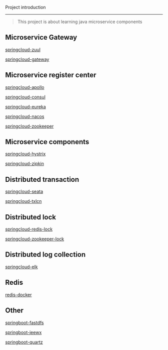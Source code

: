 Project introduction

---

> This project is about learning java microservice components

## Microservice Gateway

[springcloud-zuul](https://github.com/FocusProgram/person-improve/tree/main/springcloud-zuul)

[springcloud-gateway](https://github.com/FocusProgram/person-improve/tree/main/springcloud-gateway)

## Microservice register center

[springcloud-apollo](https://github.com/FocusProgram/person-improve/tree/main/springcloud-apollo)

[springcloud-consul](https://github.com/FocusProgram/person-improve/tree/main/springcloud-consul)

[springcloud-eureka](https://github.com/FocusProgram/person-improve/tree/main/springcloud-eureka)

[springcloud-nacos](https://github.com/FocusProgram/person-improve/tree/main/springcloud-nacos)

[springcloud-zookeeper](https://github.com/FocusProgram/person-improve/tree/main/springcloud-zookeeper)

## Microservice components

[springcloud-hystrix](https://github.com/FocusProgram/person-improve/tree/main/springcloud-hystrix)

[springcloud-zipkin](https://github.com/FocusProgram/person-improve/tree/main/springcloud-zipkin)

## Distributed transaction

[springcloud-seata](https://github.com/FocusProgram/person-improve/tree/main/springcloud-seata)

[springcloud-txlcn](https://github.com/FocusProgram/person-improve/tree/main/springcloud-txlcn)

## Distributed lock

[springcloud-redis-lock](https://github.com/FocusProgram/person-improve/tree/main/springcloud-redis-lock)

[springcloud-zookeeper-lock](https://github.com/FocusProgram/person-improve/tree/main/springcloud-zookeeper-lock)

## Distributed log collection

[springcloud-elk](https://github.com/FocusProgram/person-improve/tree/main/springcloud-elk)

## Redis

[redis-docker](https://github.com/FocusProgram/person-improve/tree/main/redis-docker)

## Other

[springboot-fastdfs](https://github.com/FocusProgram/person-improve/tree/main/springboot-fastdfs)


[springboot-jeewx](https://github.com/FocusProgram/person-improve/tree/main/springboot-jeewx)


[springboot-quartz](https://github.com/FocusProgram/person-improve/tree/main/springboot-quartz)


